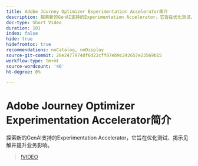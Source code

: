 ```yaml
---
title: Adobe Journey Optimizer Experimentation Accelerator简介
description: 探索新的GenAI支持的Experimentation Accelerator，它旨在优化测试、揭示见解并提升业务影响。
doc-type: Short Video
duration: 101
index: false
hide: true
hidefromtoc: true
recommendations: noCatalog, noDisplay
source-git-commit: 28e2477974df6d22cff87eb9c242657e23569b15
workflow-type: tm+mt
source-wordcount: '46'
ht-degree: 0%

---
```



# Adobe Journey Optimizer Experimentation Accelerator简介

探索新的GenAI支持的Experimentation Accelerator，它旨在优化测试、揭示见解并提升业务影响。

<!-- 62_S531_3442531_100_introducing-the-adobe-journey-optimizer-experimentation-accelerator -->
>[!VIDEO](https://video.tv.adobe.com/v/3458230/?learn=on&enablevpops=true)
